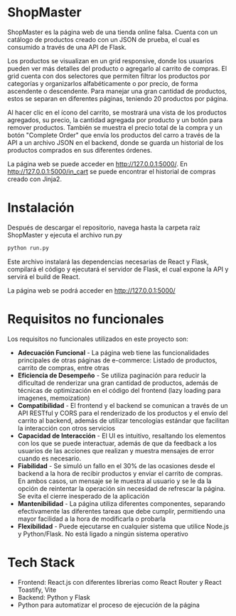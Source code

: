 # ShopMaster

ShopMaster es la página web de una tienda online falsa. Cuenta con un catálogo de productos creado con un JSON de prueba, el cual es consumido a través de una API de Flask.

Los productos se visualizan en un grid responsive, donde los usuarios pueden ver más detalles del producto o agregarlo al carrito de compras. El grid cuenta con dos selectores que permiten filtrar los productos por categorías y organizarlos alfabéticamente o por precio, de forma ascendente o descendente. Para manejar una gran cantidad de productos, estos se separan en diferentes páginas, teniendo 20 productos por página.

Al hacer clic en el ícono del carrito, se mostrará una vista de los productos agregados, su precio, la cantidad agregada por producto y un botón para remover productos. También se muestra el precio total de la compra y un botón "Complete Order" que envía los productos del carro a través de la API a un archivo JSON en el backend, donde se guarda un historial de los productos comprados en sus diferentes órdenes.

La página web se puede acceder en http://127.0.0.1:5000/. En http://127.0.0.1:5000/in_cart se puede encontrar el historial de compras creado con Jinja2.

# Instalación

Después de descargar el repositorio, navega hasta la carpeta raíz ShopMaster y ejecuta el archivo run.py

```bash
python run.py
```

Este archivo instalará las dependencias necesarias de React y Flask, compilará el código y ejecutará el servidor de Flask, el cual expone la API y servirá el build de React.

La página web se podrá acceder en http://127.0.0.1:5000/

# Requisitos no funcionales

Los requisitos no funcionales utilizados en este proyecto son:

- **Adecuación Funcional** - La página web tiene las funcionalidades principales de otras páginas de e-commerce: Listado de productos, carrito de compras, entre otras
- **Eficiencia de Desempeño** - Se utiliza paginación para reducir la dificultad de renderizar una gran cantidad de productos, además de técnicas de optimización en el código del frontend (lazy loading para imagenes, memoization)
- **Compatibilidad** - El frontend y el backend se comunican a través de un API RESTful y CORS para el renderizado de los productos y el envío del carrito al backend, además de utilizar tencologías estándar que facilitan la interacción con otros servicios
- **Capacidad de Interacción** - El UI es intuitivo, resaltando los elementos con los que se puede interactuar, además de que da feedback a los usuarios de las acciones que realizan y muestra mensajes de error cuando es necesario.
- **Fiabilidad** - Se simuló un fallo en el 30% de las ocasiones desde el backend a la hora de recibir productos y enviar el carrito de compras. En ambos casos, un mensaje se le muestra al usuario y se le da la opción de reintentar la operación sin necesidad de refrescar la página. Se evita el cierre inesperado de la aplicación
- **Mantenibilidad** - La página utiliza diferentes componentes, separando efectivamente las diferentes tareas que debe cumplir, permitiendo una mayor facilidad a la hora de modificarla o probarla
- **Flexibilidad** - Puede ejecutarse en cualquier sistema que utilice Node.js y Python/Flask. No está ligado a ningún sistema operativo

# Tech Stack

- Frontend: React.js con diferentes librerias como React Router y React Toastify, Vite
- Backend: Python y Flask
- Python para automatizar el proceso de ejecución de la página
